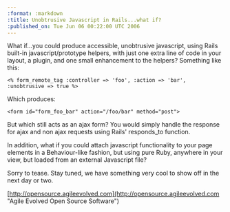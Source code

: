 ```yaml
--- 
:format: :markdown
:title: Unobtrusive Javascript in Rails...what if?
:published_on: Tue Jun 06 00:22:00 UTC 2006
---
```

What if...you could produce accessible, unobtrusive javascript, using Rails built-in javascript/prototype helpers, with just one extra line of code in your layout, a plugin, and one small enhancement to the helpers? Something like this:

	<% form_remote_tag :controller => 'foo', :action => 'bar', :unobtrusive => true %>

Which produces:

	<form id="form_foo_bar" action="/foo/bar" method="post">

But which still acts as an ajax form? You would simply handle the response for ajax and non ajax requests using Rails' responds_to function.

In addition, what if you could attach javascript functionality to your page elements in a Behaviour-like fashion, but using pure Ruby, anywhere in your view, but loaded from an external Javascript file?

Sorry to tease. Stay tuned, we have something very cool to show off in the next day or two.

[http://opensource.agileevolved.com](http://opensource.agileevolved.com "Agile Evolved Open Source Software")